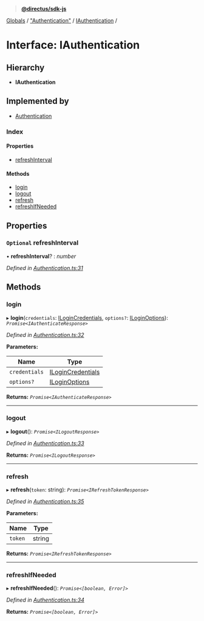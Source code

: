 > **[@directus/sdk-js](../README.md)**

[Globals](../README.md) / ["Authentication"](../modules/_authentication_.md) / [IAuthentication](_authentication_.iauthentication.md) /

# Interface: IAuthentication

## Hierarchy

* **IAuthentication**

## Implemented by

* [Authentication](../classes/_authentication_.authentication.md)

### Index

#### Properties

* [refreshInterval](_authentication_.iauthentication.md#optional-refreshinterval)

#### Methods

* [login](_authentication_.iauthentication.md#login)
* [logout](_authentication_.iauthentication.md#logout)
* [refresh](_authentication_.iauthentication.md#refresh)
* [refreshIfNeeded](_authentication_.iauthentication.md#refreshifneeded)

## Properties

### `Optional` refreshInterval

• **refreshInterval**? : *number*

*Defined in [Authentication.ts:31](https://github.com/direcuts/sdk-js/tree/master/Authentication.ts#L31)*

## Methods

###  login

▸ **login**(`credentials`: [ILoginCredentials](_schemes_auth_login_.ilogincredentials.md), `options?`: [ILoginOptions](_schemes_auth_login_.iloginoptions.md)): *`Promise<IAuthenticateResponse>`*

*Defined in [Authentication.ts:32](https://github.com/direcuts/sdk-js/tree/master/Authentication.ts#L32)*

**Parameters:**

Name | Type |
------ | ------ |
`credentials` | [ILoginCredentials](_schemes_auth_login_.ilogincredentials.md) |
`options?` | [ILoginOptions](_schemes_auth_login_.iloginoptions.md) |

**Returns:** *`Promise<IAuthenticateResponse>`*

___

###  logout

▸ **logout**(): *`Promise<ILogoutResponse>`*

*Defined in [Authentication.ts:33](https://github.com/direcuts/sdk-js/tree/master/Authentication.ts#L33)*

**Returns:** *`Promise<ILogoutResponse>`*

___

###  refresh

▸ **refresh**(`token`: string): *`Promise<IRefreshTokenResponse>`*

*Defined in [Authentication.ts:35](https://github.com/direcuts/sdk-js/tree/master/Authentication.ts#L35)*

**Parameters:**

Name | Type |
------ | ------ |
`token` | string |

**Returns:** *`Promise<IRefreshTokenResponse>`*

___

###  refreshIfNeeded

▸ **refreshIfNeeded**(): *`Promise<[boolean, Error]>`*

*Defined in [Authentication.ts:34](https://github.com/direcuts/sdk-js/tree/master/Authentication.ts#L34)*

**Returns:** *`Promise<[boolean, Error]>`*
